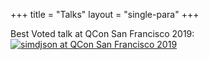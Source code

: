 +++
title = "Talks"
layout = "single-para"
+++

Best Voted talk at QCon San Francisco 2019:<br />
[![simdjson at QCon San Francisco 2019](http://img.youtube.com/vi/wlvKAT7SZIQ/0.jpg)](http://www.youtube.com/watch?v=wlvKAT7SZIQ)

